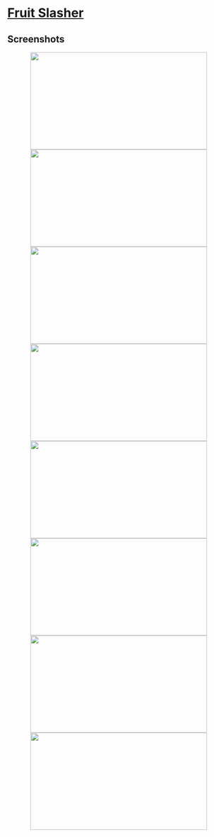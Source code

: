 # [Fruit Slasher](https://play.google.com/store/apps/details?id=com.FikretGezer.FruitSlasher)
## Screenshots
<div align="center">
  <img src="https://github.com/FikretGezer/FruitSlasher/assets/64322071/43888c03-484a-4870-a0f6-14ec489e40ee" width="400" height="220">
  <img src="https://github.com/FikretGezer/FruitSlasher/assets/64322071/84cd2f5d-62fc-44da-a669-5218cd73b112" width="400" height="220"> 
  <img src="https://github.com/FikretGezer/FruitSlasher/assets/64322071/09dee3c6-7d82-44e1-b31f-2ad6f478442f" width="400" height="220"> 
  <img src="https://github.com/FikretGezer/FruitSlasher/assets/64322071/4596d056-4cd0-4496-9dd5-d95949cd9f56" width="400" height="220">
  <img src="https://github.com/FikretGezer/FruitSlasher/assets/64322071/8918887c-4780-48be-bd0d-0b7f1aba6407" width="400" height="220"> 
  <img src="https://github.com/FikretGezer/FruitSlasher/assets/64322071/b2790966-80d9-471b-86ae-a5ec97ad59ba" width="400" height="220"> 
  <img src="https://github.com/FikretGezer/FruitSlasher/assets/64322071/e0d9dccb-d48b-4561-b478-79e9d6323350" width="400" height="220"> 
  <img src="https://github.com/FikretGezer/FruitSlasher/assets/64322071/bf1d7662-8735-4dd3-a138-332853fe3c41" width="400" height="220"> 
</div>
